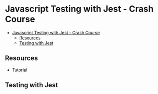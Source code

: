 # Javascript Testing with Jest - Crash Course

- [Javascript Testing with Jest - Crash Course](#javascript-testing-with-jest---crash-course)
  - [Resources](#resources)
  - [Testing with Jest](#testing-with-jest)

## Resources

- [Tutorial](https://www.youtube.com/watch?v=IPiUDhwnZxA)

## Testing with Jest
